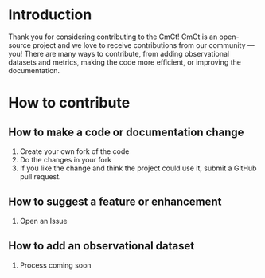 # Introduction

Thank you for considering contributing to the CmCt! CmCt is an open-source project and we love to receive contributions from our community — you! There are many ways to contribute, from adding observational datasets and metrics, making the code more efficient, or improving the documentation.

# How to contribute

## How to make a code or documentation change
1. Create your own fork of the code
2. Do the changes in your fork
3. If you like the change and think the project could use it, submit a GitHub pull request.

## How to suggest a feature or enhancement
1. Open an Issue

## How to add an observational dataset
1. Process coming soon
